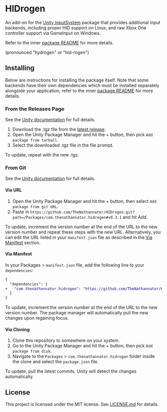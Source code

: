 # HIDrogen

An add-on for the [Unity InputSystem](https://github.com/Unity-Technologies/InputSystem) package that provides additional input backends, including proper HID support on Linux, and raw Xbox One controller support via GameInput on Windows.

Refer to the inner [package README](Packages/com.thenathannator.hidrogen/README.md) for more details.

(pronounced "hydrogen" or "hid-rogen")

## Installing

Below are instructions for installing the package itself. Note that some backends have their own dependencies which must be installed separately alongside your application; refer to the inner [package README](Packages/com.thenathannator.hidrogen/README.md) for more details.

### From the Releases Page

See the [Unity documentation](https://docs.unity3d.com/Manual/upm-ui-local.html) for full details.

1. Download the .tgz file from the [latest release](https://github.com/TheNathannator/HIDrogen/releases/latest).
2. Open the Unity Package Manager and hit the + button, then pick `Add package from tarball`.
3. Select the downloaded .tgz file in the file prompt.

To update, repeat with the new .tgz.

### From Git

See the [Unity documentation](https://docs.unity3d.com/Manual/upm-git.html) for full details.

#### Via URL

1. Open the Unity Package Manager and hit the + button, then select `Add package from git URL`.
2. Paste in `https://github.com/TheNathannator/HIDrogen.git?path=/Packages/com.thenathannator.hidrogen#v0.3.1` and hit Add.

To update, increment the version number at the end of the URL to the new version number and repeat these steps with the new URL. Alternatively, you can edit the URL listed in your `manifest.json` file as described in the [Via Manifest](#via-manifest) section.

#### Via Manifest

In your Packages > `manifest.json` file, add the following line to your `dependencies`:

```diff
{
  "dependencies": {
+   "com.thenathannator.hidrogen": "https://github.com/TheNathannator/HIDrogen.git?path=/Packages/com.thenathannator.hidrogen#v0.3.1"
  }
}
```

To update, increment the version number at the end of the URL to the new version number. The package manager will automatically pull the new changes upon regaining focus.

#### Via Cloning

1. Clone this repository to somewhere on your system.
2. Go to the Unity Package Manager and hit the + button, then pick `Add package from disk`.
3. Navigate to the `Packages` > `com.thenathannator.hidrogen` folder inside the clone and select the `package.json` file.

To update, pull the latest commits. Unity will detect the changes automatically.

## License

This project is licensed under the MIT license. See [LICENSE.md](LICENSE.md) for details.
